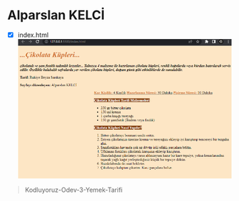 # Alparslan KELCİ
- [x] index.html
![Ekran görüntüsü](SS_20221121_101659.png)
> Kodluyoruz-Odev-3-Yemek-Tarifi